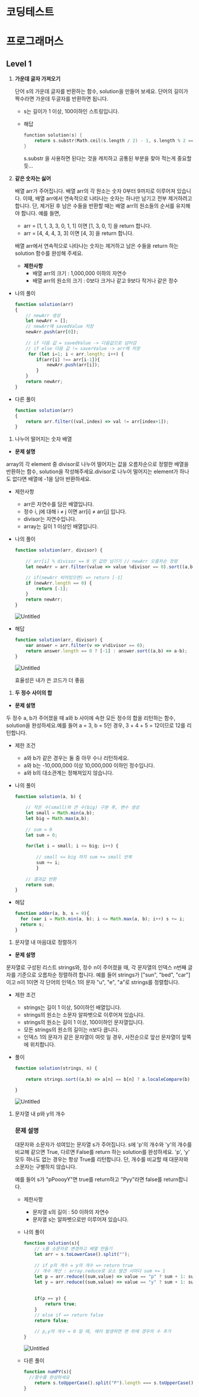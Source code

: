 # 코딩테스트

# 프로그래머스

## Level 1

1. **가운데 글자 가져오기**
    
    단어 s의 가운데 글자를 반환하는 함수, solution을 만들어 보세요. 단어의 길이가 짝수라면 가운데 두글자를 반환하면 됩니다.
    
    - s는 길이가 1 이상, 100이하인 스트링입니다.
    
    - 해답
        
        ```c
        function solution(s) {
            return s.substr(Math.ceil(s.length / 2) - 1, s.length % 2 === 0 ? 2 : 1);
        }
        ```
        
        s.substr 을 사용하면 된다는 것을 캐치하고 공통된 부분을 찾아 적는게 중요할듯...
        
2. **같은 숫자는 싫어**
    
    
    배열 arr가 주어집니다. 배열 arr의 각 원소는 숫자 0부터 9까지로 이루어져 있습니다. 이때, 배열 arr에서 연속적으로 나타나는 숫자는 하나만 남기고 전부 제거하려고 합니다. 단, 제거된 후 남은 수들을 반환할 때는 배열 arr의 원소들의 순서를 유지해야 합니다. 예를 들면,
    
    - arr = [1, 1, 3, 3, 0, 1, 1] 이면 [1, 3, 0, 1] 을 return 합니다.
    - arr = [4, 4, 4, 3, 3] 이면 [4, 3] 을 return 합니다.
    
    배열 arr에서 연속적으로 나타나는 숫자는 제거하고 남은 수들을 return 하는 solution 함수를 완성해 주세요.
    
    - **제한사항**
        - 배열 arr의 크기 : 1,000,000 이하의 자연수
        - 배열 arr의 원소의 크기 : 0보다 크거나 같고 9보다 작거나 같은 정수

- 나의 풀이
    
    ```jsx
    function solution(arr)
    {
        // newArr 생성
        let newArr = [];
        // newArr에 savedValue 저장
        newArr.push(arr[0]);
        
        // if 다음 값 = savedValue -> 다음값으로 넘어감
        // if else 다음 값 != saverValue -> arr에 저장
         for (let i=1; i < arr.length; i++) {
            if(arr[i] !== arr[i-1]){
                newArr.push(arr[i]);
            }
        }
        return newArr;
    }
    ```
    

- 다른 풀이
    
    ```jsx
    function solution(arr)
    {
        return arr.filter((val,index) => val != arr[index+1]);
    }
    ```
    
1. 나누어 떨어지는 숫자 배열

- **문제 설명**

array의 각 element 중 divisor로 나누어 떨어지는 값을 오름차순으로 정렬한 배열을 반환하는 함수, solution을 작성해주세요.divisor로 나누어 떨어지는 element가 하나도 없다면 배열에 -1을 담아 반환하세요.

- 제한사항
    - arr은 자연수를 담은 배열입니다.
    - 정수 i, j에 대해 i ≠ j 이면 arr[i] ≠ arr[j] 입니다.
    - divisor는 자연수입니다.
    - array는 길이 1 이상인 배열입니다.

- 나의 풀이
    
    ```jsx
    function solution(arr, divisor) {
        
        // arr[i] % divisor == 0 인 값만 남기기 // newArr 오름차순 정령
        let newArr = arr.filter(value => value %divisor == 0).sort((a,b) => a-b);
    
        // if(newArr 비어있으면) => return [-1]
        if (newArr.length == 0) {
            return [-1];
        } 
        return newArr;
    }
    ```
    
    ![Untitled](%E1%84%8F%E1%85%A9%E1%84%83%E1%85%B5%E1%86%BC%E1%84%90%E1%85%A6%E1%84%89%E1%85%B3%E1%84%90%20f41b2/Untitled.png)
    
- 해답
    
    ```jsx
    function solution(arr, divisor) {
        var answer = arr.filter(v => v%divisor == 0);
        return answer.length == 0 ? [-1] : answer.sort((a,b) => a-b);
    }
    ```
    
    ![Untitled](%E1%84%8F%E1%85%A9%E1%84%83%E1%85%B5%E1%86%BC%E1%84%90%E1%85%A6%E1%84%89%E1%85%B3%E1%84%90%20f41b2/Untitled%201.png)
    
    효율성은 내가 쓴 코드가 더 좋음
    
1. **두 정수 사이의 합**

- **문제 설명**

두 정수 a, b가 주어졌을 때 a와 b 사이에 속한 모든 정수의 합을 리턴하는 함수, solution을 완성하세요.예를 들어 a = 3, b = 5인 경우, 3 + 4 + 5 = 12이므로 12를 리턴합니다.

- 제한 조건
    - a와 b가 같은 경우는 둘 중 아무 수나 리턴하세요.
    - a와 b는 -10,000,000 이상 10,000,000 이하인 정수입니다.
    - a와 b의 대소관계는 정해져있지 않습니다.

- 나의 풀이
    
    ```jsx
    function solution(a, b) {
        
        // 작은 수(small)와 큰 수(big) 구분 후, 변수 생성
        let small = Math.min(a,b);
        let big = Math.max(a,b);
        
        // sum = 0
        let sum = 0;
        
        for(let i = small; i <= big; i++) {
            
            // small <= big 까지 sum += small 반복
            sum += i;
            }
        
        // 결과값 반환
        return sum;
    }
    ```
    
- 해답
    
    ```jsx
    function adder(a, b, s = 0){
      for (var i = Math.min(a, b); i <= Math.max(a, b); i++) s += i;
      return s;
    }
    ```
    
1. 문자열 내 마음대로 정렬하기

- **문제 설명**

문자열로 구성된 리스트 strings와, 정수 n이 주어졌을 때, 각 문자열의 인덱스 n번째 글자를 기준으로 오름차순 정렬하려 합니다. 예를 들어 strings가 ["sun", "bed", "car"]이고 n이 1이면 각 단어의 인덱스 1의 문자 "u", "e", "a"로 strings를 정렬합니다.

- 제한 조건
    - strings는 길이 1 이상, 50이하인 배열입니다.
    - strings의 원소는 소문자 알파벳으로 이루어져 있습니다.
    - strings의 원소는 길이 1 이상, 100이하인 문자열입니다.
    - 모든 strings의 원소의 길이는 n보다 큽니다.
    - 인덱스 1의 문자가 같은 문자열이 여럿 일 경우, 사전순으로 앞선 문자열이 앞쪽에 위치합니다.

- 풀이
    
    ```jsx
    function solution(strings, n) {
        
        return strings.sort((a,b) => a[n] == b[n] ? a.localeCompare(b) : a[n].localeCompare(b[n]));
        
    }
    ```
    
    ![Untitled](%E1%84%8F%E1%85%A9%E1%84%83%E1%85%B5%E1%86%BC%E1%84%90%E1%85%A6%E1%84%89%E1%85%B3%E1%84%90%20f41b2/Untitled%202.png)
    
1. 문자열 내 p와 y의 개수
    
    ### **문제 설명**
    
    대문자와 소문자가 섞여있는 문자열 s가 주어집니다. s에 'p'의 개수와 'y'의 개수를 비교해 같으면 True, 다르면 False를 return 하는 solution를 완성하세요. 'p', 'y' 모두 하나도 없는 경우는 항상 True를 리턴합니다. 단, 개수를 비교할 때 대문자와 소문자는 구별하지 않습니다.
    
    예를 들어 s가 "pPoooyY"면 true를 return하고 "Pyy"라면 false를 return합니다.
    
    - 제한사항
        - 문자열 s의 길이 : 50 이하의 자연수
        - 문자열 s는 알파벳으로만 이루어져 있습니다.
    
    - 나의 풀이
        
        ```jsx
        function solution(s){
            // s를 소문자로 변경하고 배열 만들기
            let arr = s.toLowerCase().split("");
            
            // if p의 개수 = y의 개수 => return true
            // 개수 계산 : array.reduce로 요소 발견 시마다 sum += 1
            let p = arr.reduce((sum,value) => value == "p" ? sum + 1: sum, 0);
            let y = arr.reduce((sum,value) => value == "y" ? sum + 1: sum, 0);
            
            
            if(p == y) {
                return true;
            } 
            // else if => return false
            return false;
            
            // p,y의 개수 = 0 일 때, 에러 발생하면 맨 위에 경우의 수 추가
        }
        ```
        
        ![Untitled](%E1%84%8F%E1%85%A9%E1%84%83%E1%85%B5%E1%86%BC%E1%84%90%E1%85%A6%E1%84%89%E1%85%B3%E1%84%90%20f41b2/Untitled%203.png)
        
    - 다른 풀이
        
        ```jsx
        function numPY(s){
          //함수를 완성하세요
            return s.toUpperCase().split("P").length === s.toUpperCase().split("Y").length;
        }
        ```